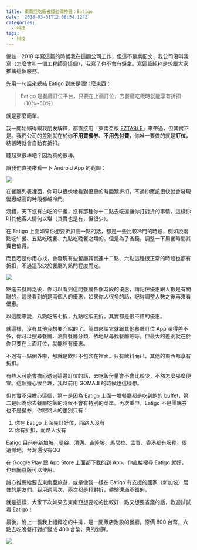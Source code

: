 ```yaml
---
title: 東南亞吃飯省錢必備神器：Eatigo
date: '2018-03-01T12:08:54.124Z'
categories:
  - 科技
tags:
  - 科技
---
```


備註：2018 年寫這篇的時候我在這間公司工作，但這不是業配文，我公司沒叫我寫（怎麼會叫一個工程師寫這個），我寫了也不會有錢拿。寫這篇純粹是想跟大家推薦這個服務。

先用一句話來總結 Eatigo 到底是個什麼東西：

> Eatigo 是餐廳訂位平台，只要在上面訂位，去餐廳吃飯時就能享有折扣（10%~50%）

就是那麼簡單。

我一開始懶得跟我朋友解釋，都直接用「東南亞版 [EZTABLE](https://tw.eztable.com/)」來帶過，但其實不是。我們公司的差別就在於你**不用買餐券**、**不用先付費**，你唯一要做的就是**訂位**，結帳時就會自動有折扣。

聽起來很棒吧？因為真的很棒。

讓我們直接來看一下 Android App 的截圖：

![](/img/eatigo-128375a0caf/1__CPK1MFaP2rgeZ1sn49jYnw.png)

在餐廳列表裡面，你可以很快地看到優惠的時間跟折扣，不過你應該很快就會發現優惠越高的時段都越冷門。

沒錯，天下沒有白吃的午餐，沒有那種你十二點去吃還讓你打對折的事情，這樣你叫其他客人情何以堪（其實也是有，但很少）。

在 Eatigo 上面如果你想要折扣高一點的話，都是一些比較冷門的時段，例如說兩點吃午餐、五點吃晚餐、九點吃晚餐之類的。但是為了省錢，調整一下用餐時間其實也值得。

而且若是你用心找，會發現有些餐廳其實連十二點、六點這種很正常的時段也都有折扣，不過這取決於餐廳的熱門程度而定。

![](/img/eatigo-128375a0caf/1__6Qs4SmivqmIzVC4f74wrMg.png)

點進去餐廳之後，你可以看到這間餐廳各個時段的優惠，請記住優惠跟人數是有關聯的，這邊看到的是兩個人的優惠，如果你人很多的話，記得調整人數之後再來看優惠。

以這間來說，八點吃飯七折，九點吃飯五折，其實都是很不錯的優惠。

就這樣，沒有其他我想要介紹的了。簡單來說它就跟其他餐廳訂位 App 長得差不多，你可以搜尋餐廳、瀏覽餐廳分類、依地點尋找餐廳等等，但最大的差別就在於你只要在上面訂位，就能夠有優惠。

不過有一點例外啦，那就是飲料不包含在裡面。只有飲料而已，其他的東西都享有折扣。

有些人可能會擔心透過這邊訂位的話，去吃飯份量會不會比較少，不然怎麼那麼便宜。這個擔心很合理，我以前用 GOMAJI 的時候也這樣想。

但其實不用擔心這個，第一是因為 Eatigo 上面一堆餐廳都是吃到飽的 buffet，第二是因為你去餐廳吃飯的時候不會有特別的菜單。再次重申，Eatigo 不是團購券也不是餐券，你跟路人的差別只有：

1.  你在 Eatigo 上面先訂好位，而路人沒有
2.  你有折扣，而路人沒有

Eatigo 目前在新加坡、曼谷、清邁、吉隆坡、馬尼拉、孟買、香港都有服務，很遺憾地，台灣還沒有QQ

在 Google Play 跟 App Store 上面都下載的到 App，你直接搜尋 Eatigo 就好，也有[網頁版](https://eatigo.com/)可以使用。

誠心推薦給要去東南亞旅遊，或是像我一樣在 Eatigo 有支援的國家（新加坡）居住的朋友們。我用過兩次，兩次都是打對折，體驗還滿不錯的。

就是這樣，大家下次如果去東南亞想要吃的比較好一點又想要省錢的話，歡迎試試看 Eatigo！

最後，附上一張我上禮拜吃的牛排，是一間飯店附設的餐廳。原價 800 台幣，六點去吃晚餐打對折變成 400 台幣，真的划算。

![](/img/eatigo-128375a0caf/1__aRsLt1NFU4U3Wwt6oPce2w.jpeg)